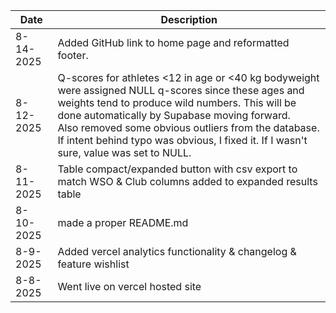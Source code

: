 | Date              | Description                          |
| ----------------- | ---------------------------------- |
| 8-14-2025         |Added GitHub link to home page and reformatted footer.|
| 8-12-2025         |Q-scores for athletes <12 in age or <40 kg bodyweight were assigned NULL q-scores since these ages and weights tend to produce wild numbers. This will be done automatically by Supabase moving forward. <br> Also removed some obvious outliers from the database. If intent behind typo was obvious, I fixed it. If I wasn't sure, value was set to NULL.|
| 8-11-2025         |Table compact/expanded button with csv export to match WSO & Club columns added to expanded results table|
| 8-10-2025         | made a proper README.md |
| 8-9-2025          | Added vercel analytics functionality & changelog & feature wishlist|
| 8-8-2025          | Went live on vercel hosted site   |
